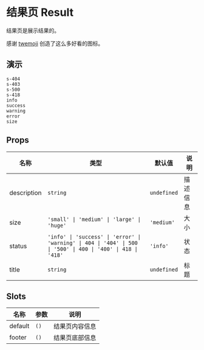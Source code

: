 # 结果页 Result

结果页是展示结果的。

感谢 [twemoji](https://github.com/twitter/twemoji) 创造了这么多好看的图标。

## 演示

```demo
s-404
s-403
s-500
s-418
info
success
warning
error
size
```

## Props

| 名称 | 类型 | 默认值 | 说明 |
| --- | --- | --- | --- |
| description | `string` | `undefined` | 描述信息 |
| size | `'small' \| 'medium' \| 'large' \| 'huge'` | `'medium'` | 大小 |
| status | `'info' \| 'success' \| 'error' \| 'warning' \| 404 \| '404' \| 500 \| '500' \| 400 \| '400' \| 418 \| '418'` | `'info'` | 状态 |
| title | `string` | `undefined` | 标题 |

## Slots

| 名称    | 参数 | 说明           |
| ------- | ---- | -------------- |
| default | `()` | 结果页内容信息 |
| footer  | `()` | 结果页底部信息 |
